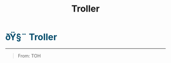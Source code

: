 ﻿---
lang: en-US
title: Troller
prev:
next:
---

# <font color="#004e6d">ðŸ§¨ <b>Troller</b></font> <Badge text="Benign" type="tip" vertical="middle"/>
---

> From: TOH

